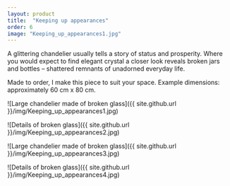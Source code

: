 ```yaml
---
layout: product
title:  "Keeping up appearances"
order: 6
image: "Keeping_up_appearances1.jpg"
---
```


A glittering chandelier usually tells a story of status and prosperity. Where you would expect to find elegant crystal a closer look reveals broken jars and bottles – shattered remnants of unadorned everyday life.

Made to order, I make this piece to suit your space. Example dimensions: approximately 60 cm x 80 cm.

![Large chandelier made of broken glass]({{ site.github.url }}/img/Keeping_up_appearances1.jpg)
 
![Details of broken glass]({{ site.github.url }}/img/Keeping_up_appearances2.jpg)

![Large chandelier made of broken glass]({{ site.github.url }}/img/Keeping_up_appearances3.jpg)

![Details of broken glass]({{ site.github.url }}/img/Keeping_up_appearances4.jpg)
